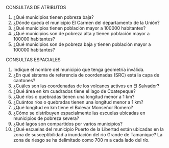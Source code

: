 CONSULTAS DE ATRIBUTOS
1. ¿Qué municipios tienen pobreza baja?
2. ¿Dónde queda el municipio El Carmen del departamento de la Unión?
3. ¿Qué municipios tienen población mayor a 100000 habitantes?
4. ¿Qué municipios son de pobreza alta y tienen población mayor a 100000 habitantes?
5. ¿Qué municipios son de pobreza baja y tienen población mayor a 100000 habitantes?

CONSULTAS ESPACIALES
1. Indique el nombre del municipio que tenga geometría inválida.
2. ¿En qué sistema de referencia de coordenadas (SRC) está la capa de cantones?
3. ¿Cuáles son las coordenadas de los volcanes activos en El Salvador?
4. ¿Qué área en km cuadrados tiene el lago de Coatepeque?
5. ¿Qué ríos o quebradas tienen una longitud menor a 1 km?
6. ¿Cuántos ríos o quebradas tienen una longitud menor a 1 km?
7. ¿Qué longitud en km tiene el Bulevar Monseñor Romero?
8. ¿Cómo se distribuyen espacialmente las escuelas ubicadas en municipios de pobreza severa?
9. ¿Qué lagos son compartidos por varios municipios?
10. ¿Qué escuelas del municipio Puerto de la Libertad están ubicadas en la zona de susceptibilidad a inundación del río Grande de Tamanique? La zona de riesgo se ha delimitado como 700 m a cada lado del río.
